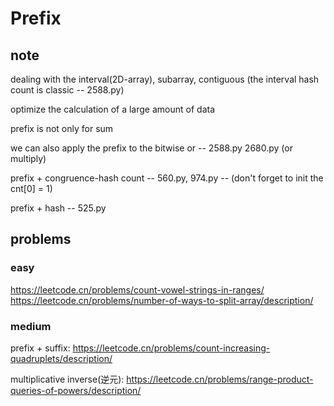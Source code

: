 # Prefix

## note
dealing with the interval(2D-array), subarray, contiguous (the interval hash count is classic -- 2588.py)

optimize the calculation of a large amount of data 

prefix is not only for sum

we can also apply the prefix to the bitwise or -- 2588.py 2680.py (or multiply)

prefix + congruence-hash count -- 560.py, 974.py -- (don't forget to init the cnt[0] = 1)

prefix + hash -- 525.py


## problems

### easy
https://leetcode.cn/problems/count-vowel-strings-in-ranges/
https://leetcode.cn/problems/number-of-ways-to-split-array/description/

### medium

prefix + suffix: https://leetcode.cn/problems/count-increasing-quadruplets/description/

multiplicative inverse(逆元): https://leetcode.cn/problems/range-product-queries-of-powers/description/

